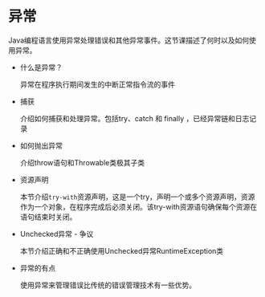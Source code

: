 # 异常
Java编程语言使用异常处理错误和其他异常事件。这节课描述了何时以及如何使用异常。

* 什么是异常？
    
    异常在程序执行期间发生的中断正常指令流的事件
* 捕获
    
    介绍如何捕获和处理异常。包括try、catch 和  finally ，已经异常链和日志记录
* 如何抛出异常
    
    介绍throw语句和Throwable类极其子类 
* 资源声明
    
    本节介绍`try-with`资源声明，这是一个try，声明一个或多个资源声明，资源作为一个对象，在程序完成后必须关闭。该try-with资源语句确保每个资源在语句结束时关闭。  

* Unchecked异常 - 争议
   
    本节介绍正确和不正确使用Unchecked异常RuntimeException类

* 异常的有点

    使用异常来管理错误比传统的错误管理技术有一些优势。                                       
    